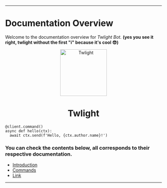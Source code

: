___

# Documentation Overview
Welcome to the documentation overview for *Twlight Bot.* **(yes you see it right, twlight without the first "i" because it's cool 😎)**

<p align="center">
  <img width="150" src="https://i.imgur.com/aJtR5tV.png" alt="Twlight">
</p>

<h1 align="center">
    Twlight
</h1>

```
@client.command()
async def hello(ctx):
  await ctx.send(f'Hello, {ctx.author.name}!')
```

### You can check the contents below, all corresponds to their respective documentation.
* [Introduction](https://github.com/raianah/twlight-docs/tree/main/introduction "Introduction")
* [Commands](https://github.com/raianah/twlight-docs/tree/main/commands "Commands")
* [Link](https://discord.com/api/oauth2/authorize?client_id=828936914601246741&permissions=1409416310&scope=bot "Discord Invite Link")

___
